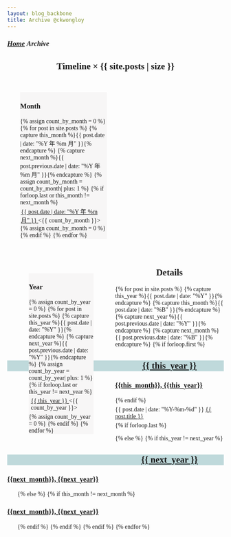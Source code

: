 ```yaml
---
layout: blog_backbone
title: Archive @ckwongloy
---
```


<a href="" name="top"></a>

<section class="main-content" style="font-family:Georgia;">
<div class="home">
<h3 class="page-heading">
<strong>
<a href="/home/" title="Bak to Home">
<i class="fa fa-home"> Home</i></a>
<i class="fa fa-angle-double-right" style="color:silver;"></i>
<i class="fa fa-archive"> Archive</i>
<i class="fa fa-terminal" style="color:red;"></i></strong></h3>

<h2 style="text-align:center;">
<i class="fa fa-bolt"></i>
<i class="fa fa-bolt"></i>
<i class="fa fa-bolt"></i>
Timeline &times;
{{ site.posts | size }}
</h2>

<div style="width:100%;">
<div style="width:40%;float:left;margin:30px;background:#F7F6F6;">
<h3>Month</h3>
{% assign count_by_month = 0 %}
{% for post in site.posts %}
{% capture this_month %}{{ post.date | date: "%Y 年 %m 月" }}{% endcapture %}
{% capture next_month %}{{ post.previous.date | date: "%Y 年 %m 月" }}{% endcapture %}
{% assign count_by_month = count_by_month| plus: 1 %}
{% if forloop.last or this_month != next_month %}
<li style="list-style:none;padding:2px;">
<i class="fa fa-archive"></i>
<a href="#{{ post.date | date: "%Y-%m" }}">
{{ post.date | date: "%Y 年 %m 月" }}
</a>
&lt;{{ count_by_month }}&gt;
</li>
{% assign count_by_month = 0 %}
{% endif %}
{% endfor %}
</div>
<div style="width:30%;float:left;margin:50px;background:#F7F6F6;">
<h3>Year</h3>
{% assign count_by_year = 0 %}
{% for post in site.posts %}
{% capture this_year %}{{ post.date | date: "%Y" }}{% endcapture %}
{% capture next_year %}{{ post.previous.date | date: "%Y" }}{% endcapture %}
{% assign count_by_year = count_by_year| plus: 1 %}
{% if forloop.last or this_year != next_year %}
<li style="list-style:none;padding:5px;">
<i class="fa fa-flag-checkered"></i>
<a href="#{{ post.date | date: "%Y" }}">
{{ this_year }}
</a>
&lt;{{ count_by_year }}&gt;
</li>
{% assign count_by_year = 0 %}
{% endif %}
{% endfor %}
</div></div>
<div style="margin-top:90%;">
<h2 style="text-align:center;">
<i class="fa fa-bolt"></i>
<i class="fa fa-bolt"></i>
<i class="fa fa-bolt"></i>
<strong>
Details
</strong></h2>
{% for post in site.posts  %}
{% capture this_year %}{{ post.date | date: "%Y" }}{% endcapture %}
{% capture this_month %}{{ post.date | date: "%B" }}{% endcapture %}
{% capture next_year %}{{ post.previous.date | date: "%Y" }}{% endcapture %}
{% capture next_month %}{{ post.previous.date | date: "%B" }}{% endcapture %}
{% if forloop.first %}
<h2 style="text-align:center; background:#BFD9DB;">
<i class="fa fa-flag-checkered"></i>
<a href="#{{ post.date | date: "%Y" }}" name="{{ post.date | date: "%Y" }}">
{{ this_year }}
</a></h2>
<h3>
<i class="fa fa-calendar-check-o"></i>
<a href="#{{ post.date | date: "%Y-%m" }}" name="{{ post.date | date: "%Y-%m" }}">
{{this_month}}, {{this_year}}
</a></h3>
<ul>
{% endif %}
<li style="list-style:none;padding:5px;">
<i class="fa fa-calendar"></i>
{{ post.date | date: "%Y-%m-%d" }}
<i class="fa fa-terminal"></i>
<a href="{{ post.url }}">{{ post.title }}</a></li>
{% if forloop.last %}
</ul>
{% else %}
{% if this_year != next_year %}
</ul>
<h2 style="text-align:center; background:#BFD9DB;">
<i class="fa fa-flag-checkered"></i>
<a href="#{{ post.previous.date | date: "%Y" }}" name="{{ post.previous.date | date: "%Y" }}">
{{ next_year }}
</a></h2>
<h3>
<i class="fa fa-calendar-check-o"></i>
<a href="#{{ post.previous.date | date: "%Y-%m" }}" name="{{ post.previous.date | date: "%Y-%m" }}">
{{next_month}}, {{next_year}}
</a></h3>
<ul>
{% else %}    
{% if this_month != next_month %}
</ul>
<h3>
<i class="fa fa-calendar-check-o"></i>
<a href="#{{ post.previous.date | date: "%Y-%m" }}" name="{{ post.previous.date | date: "%Y-%m" }}">
{{next_month}}, {{next_year}}
</a></h3>
<ul>
{% endif %}
{% endif %}
{% endif %}
{% endfor %}
</ul></div></div></section>

